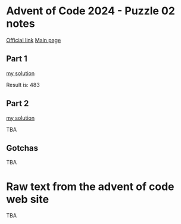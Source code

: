 # Advent of Code 2024 - Puzzle 02 notes

[Official link](https://adventofcode.com/2024/day/2)
[Main page](../README.md)

## Part 1
[my solution](puzzle_02-part_1_jmt.py)

Result is: 483

## Part 2
[my solution](puzzle_02-part_2_jmt.py)

TBA

## Gotchas

TBA

# Raw text from the advent of code web site

TBA
